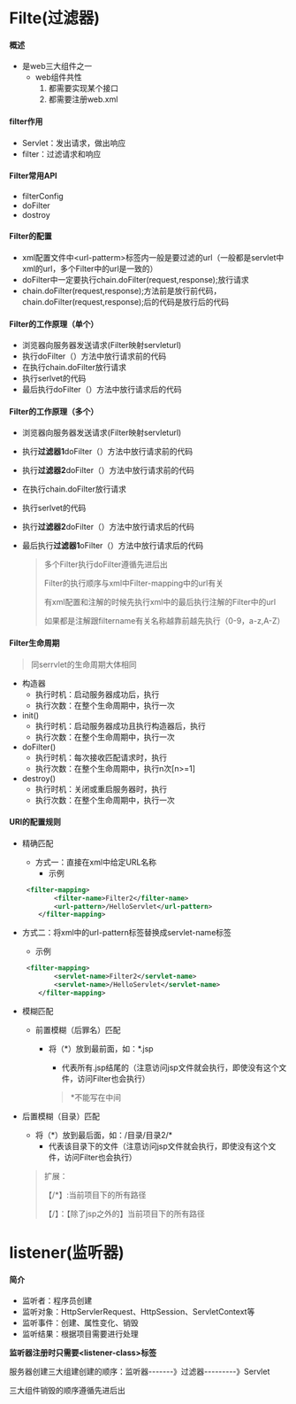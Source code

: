 # Filte(过滤器)

#### 概述

* 是web三大组件之一
  * web组件共性
    1. 都需要实现某个接口
    2. 都需要注册web.xml

#### filter作用

* Servlet：发出请求，做出响应
* filter：过滤请求和响应

#### Filter常用API

* filterConfig
* doFilter
* dostroy

#### Filter的配置

* xml配置文件中\<url-patterm>标签内一般是要过滤的url（一般都是servlet中xml的url，多个Filter中的url是一致的）
* doFilter中一定要执行chain.doFilter(request,response);放行请求
* chain.doFilter(request,response);方法前是放行前代码，chain.doFilter(request,response);后的代码是放行后的代码

#### Filter的工作原理（单个）

* 浏览器向服务器发送请求(Filter映射servleturl)
* 执行doFilter（）方法中放行请求前的代码
* 在执行chain.doFilter放行请求
* 执行serlvet的代码
* 最后执行doFilter（）方法中放行请求后的代码

#### Filter的工作原理（多个）

* 浏览器向服务器发送请求(Filter映射servleturl)

* 执行**过滤器1**doFilter（）方法中放行请求前的代码

* 执行**过滤器2**doFilter（）方法中放行请求前的代码

* 在执行chain.doFilter放行请求

* 执行serlvet的代码

* 执行**过滤器2**doFilter（）方法中放行请求后的代码

* 最后执行**过滤器1**oFilter（）方法中放行请求后的代码

  > 多个Filter执行doFilter遵循先进后出
  >
  > Filter的执行顺序与xml中Filter-mapping中的url有关
  >
  > 有xml配置和注解的时候先执行xml中的最后执行注解的Filter中的url
  >
  > 如果都是注解跟filtername有关名称越靠前越先执行（0-9，a-z,A-Z）

#### Filter生命周期

> 同serrvlet的生命周期大体相同

* 构造器
  * 执行时机：启动服务器成功后，执行
  * 执行次数：在整个生命周期中，执行一次
* init()
  * 执行时机：启动服务器成功且执行构造器后，执行
  * 执行次数：在整个生命周期中，执行一次
* doFilter()
  * 执行时机：每次接收匹配请求时，执行
  * 执行次数：在整个生命周期中，执行n次[n>=1]
* destroy()
  * 执行时机：关闭或重启服务器时，执行
  * 执行次数：在整个生命周期中，执行一次

#### URl的配置规则

* 精确匹配

  * 方式一：直接在xml中给定URL名称
    * 示例

  ```xml
   <filter-mapping>
          <filter-name>Filter2</filter-name>
          <url-pattern>/HelloServlet</url-pattern>
      </filter-mapping>
  ```

* 方式二：将xml中的url-pattern标签替换成servlet-name标签

  * 示例

  ```xml
   <filter-mapping>
          <servlet-name>Filter2</servlet-name>
          <servlet-name>/HelloServlet</servlet-name>
      </filter-mapping>
  ```

* 模糊匹配

  * 前置模糊（后罪名）匹配

    * 将（*）放到最前面，如：\*.jsp

      * 代表所有.jsp结尾的（注意访问jsp文件就会执行，即使没有这个文件，访问Filter也会执行）

      > \*不能写在中间

* 后置模糊（目录）匹配

  * 将（\*）放到最后面，如：/目录/目录2/*
    * 代表该目录下的文件（注意访问jsp文件就会执行，即使没有这个文件，访问Filter也会执行）

  > 扩展：
  >
  > 【/*】:当前项目下的所有路径
  >
  > 【/】：【除了jsp之外的】当前项目下的所有路径

# listener(监听器)

#### 简介

- 监听者：程序员创建
- 监听对象：HttpServlerRequest、HttpSession、ServletContext等
- 监听事件：创建、属性变化、销毁
- 监听结果：根据项目需要进行处理

**监听器注册时只需要\<listener-class>标签**

服务器创建三大组建创建的顺序：监听器-------》过滤器---------》Servlet

三大组件销毁的顺序遵循先进后出
